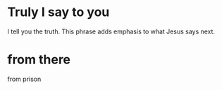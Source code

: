 
# Truly I say to you
I tell you the truth. This phrase adds emphasis to what Jesus says next.

# from there
from prison